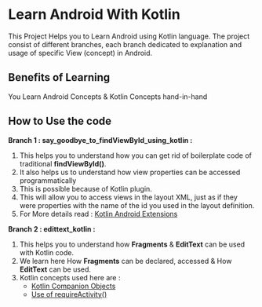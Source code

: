 # Learn Android With Kotlin

This Project Helps you to Learn Android using Kotlin language. 
The project consist of different branches, each branch dedicated to explanation and usage of specific View (concept) in Android.

## Benefits of Learning
You Learn Android Concepts & Kotlin Concepts hand-in-hand

## How to Use the code

**Branch 1 : say_goodbye_to_findViewById_using_kotlin :**
1. This helps you to understand how you can get rid of boilerplate code of traditional **findViewById()**. 
2. It also helps us to understand how view properties can be accessed programmatically
3. This is possible because of Kotlin plugin.
4. This will allow you to access views in the layout XML, just as if they were properties with the name of the id you used in the layout definition.
5. For More details read : [Kotlin Android Extensions](https://antonioleiva.com/kotlin-android-extensions/)

**Branch 2 : edittext_kotlin :**
1. This helps you to understand how **Fragments** & **EditText** can be used with Kotlin code.
2. We learn here How **Fragments** can be declared, accessed & How **EditText** can be used.
3. Kotlin concepts used here are : 
   - [Kotlin Companion Objects](https://kotlinlang.org/docs/tutorials/kotlin-for-py/objects-and-companion-objects.html)
   - [Use of requireActivity()]( https://android.jlelse.eu/the-requireactivity-and-requirecontext-example-1c089ce11a3a)
  

